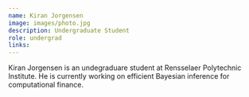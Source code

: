 ```yaml
---
name: Kiran Jorgensen
image: images/photo.jpg
description: Undergraduate Student
role: undergrad
links:
---
```


Kiran Jorgensen is an undegraduare student at Rensselaer Polytechnic Institute. He is currently working on efficient Bayesian inference for computational finance.
